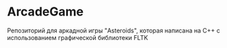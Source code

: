 # ArcadeGame
Репозиторий для аркадной игры "Asteroids", которая написана на C++ с использованием графической библиотеки FLTK

